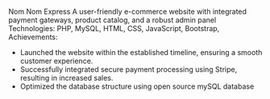 Nom Nom Express
A user-friendly e-commerce website with integrated payment gateways, product catalog, and a robust admin panel
Technologies: PHP, MySQL, HTML, CSS, JavaScript, Bootstrap, 
Achievements:
- Launched the website within the established timeline, ensuring a smooth customer experience.
- Successfully integrated secure payment processing using Stripe, resulting in increased sales.
- Optimized the database structure using open source mySQL database


 
